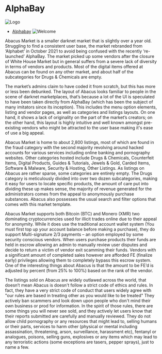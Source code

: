 # AlphaBay
![Logo](https://upload.wikimedia.org/wikipedia/commons/thumb/e/ee/Alphabaylogo.png/220px-Alphabaylogo.png)
* [Alphabay](http://alphabay522szl32u4ci5e3iokdsyth56ei7rwngr2wm7i5jo54j2eid/register?inv=bff61741d4e27e2c22d283b86b4ea7f1e1c722747e092a0003f10bd15300452e)
![Welcome](https://darknetone.com/wp-content/uploads/2021/08/alpha.png?v=1629671476)

Abacus Market is a smaller darknet market that is slightly over a year old. Struggling to find a consistent user base, the market rebranded from ‘Alphabet’ in October 2021 to avoid being confused with the recently ‘re-launched’ AlphaBay. The market picked up some vendors after the closure of White House Market but in general suffers from a severe lack of diversity in terms of vendors and products. Most of the digital items offered at Abacus can be found on any other market, and about half of the subcategories for Drugs & Chemicals are empty.

The market’s admins claim to have coded it from scratch, but this has more or less been debunked. The layout of Abacus looks familiar to people in the scene of darknet marketplaces, that’s because a lot of the UI is speculated to have been taken directly from AlphaBay (which has been the subject of many imitators since its inception). This includes the menu option elements, listing and vendor pages, as well as categories and listings layouts. On one hand, it shows a lack of originality on the part of the market’s creators; on the other hand, this layout is highly intuitive and well known amongst pre-existing vendors who might be attracted to the user base making it's ease of use a big appeal.

Abacus Market is home to about 2,800 listings, most of which are found in the fraud category with the second majority revolving around hacked accounts for various services including online banking and pornography websites. Other categories hosted include Drugs & Chemicals, Counterfeit Items, Digital Products, Guides & Tutorials, Jewels & Gold, Carded Items, Software & Malware, Security & Hosting, Other Listings. As listings on Abacus are rather sparse, some categories are entirely empty. The Drugs category is meticulously divided into over two dozen subcategories, making it easy for users to locate specific products, the amount of care put into dividing these up makes sense, the majority of revenue generated for the administrators comes from the appeal to anonymously purchase substances. Abacus also possesses the usual search and filter options that comes with this market template.

Abacus Market supports both Bitcoin (BTC) and Monero (XMR) two dominating cryptocurrencies used for illicit trades online due to their appeal for anonymity. While it does use the traditional account wallet system (You must first top up your account balance before making a purchase), they do support Multi-signature 2/3 payments – an option employed by some security conscious vendors. When users purchase products their funds are held in escrow allowing an admin to manually review user disputes and decide to return a victim of vendor exit scamming their funds. Vendors with a significant amount of completed sales however are afforded FE (finalize early) privileges allowing them to completely bypass this escrow system. One of the interesting things about Abacus is that the amount to be FE’d is adjusted by percent (from 25% to 100%) based on the rank of the vendor.

The listings sold on Abacus are widely outlawed across the world, that doesn’t mean Abacus is doesn't follow a strict code of ethics and rules. In fact, they have a very strict code of conduct that users widely agree with "our rules are based in treating other as you would like to be treated" They actively ban scammers and look down upon people who don't mind their own business or prod for information. In the spirit of those rules, there are some things you will never see sold, and they actively let users know  that their reports submitted are carefully and manually reviewed. They do not allow child pornography or any resources that might lead to, selling humans or their parts, services to harm other (physical or mental including assassination, threatening, arson, surveillance, harassment etc), fentanyl or analogues, poisons, selling guns, explosives or any items which may lead to any terroristic actions (some exceptions are tasers, pepper sprays), just to name a few.


